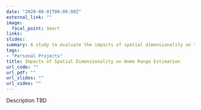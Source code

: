 ```yaml
---
date: "2020-08-01T00:00:00Z"
external_link: ""
image:
  focal_point: Smart
links:
slides: 
summary: A study to evaluate the impacts of spatial dimensionality on terrestrial home range estimation at a global extent.
tags:
- "Personal Projects"
title: Impacts of Spatial Dimensionality on Home Range Estimation
url_code: ""
url_pdf: ""
url_slides: ""
url_video: ""
---
```


Description TBD
